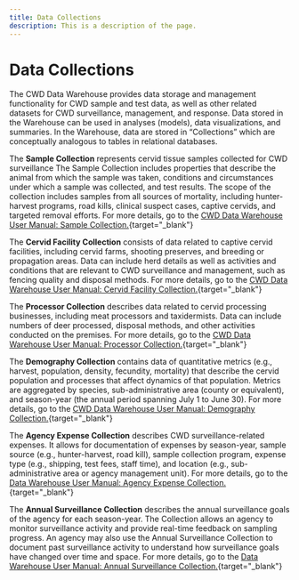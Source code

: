 ```yaml
---
title: Data Collections
description: This is a description of the page.
---
```


# Data Collections

The CWD Data Warehouse provides data storage and management functionality for CWD sample and test data, as well as other related datasets for CWD surveillance, management, and response. Data stored in the Warehouse can be used in analyses (models), data visualizations, and summaries. In the Warehouse, data are stored in “Collections” which are conceptually analogous to tables in relational databases.

The **Sample Collection** represents cervid tissue samples collected for CWD surveillance The Sample Collection includes properties that describe the animal from which the sample was taken, conditions and circumstances under which a sample was collected, and test results. The scope of the collection includes samples from all sources of mortality, including hunter-harvest programs, road kills, clinical suspect cases, captive cervids, and targeted removal efforts. For more details, go to the [CWD Data Warehouse User Manual: Sample Collection.](https://pages.github.coecis.cornell.edu/CWHL/CWD-Data-Warehouse/sample-collection.html){target="_blank"} 

The **Cervid Facility Collection** consists of data related to captive cervid facilities, including cervid farms, shooting preserves, and breeding or propagation areas. Data can include herd details as well as activities and conditions that are relevant to CWD surveillance and management, such as fencing quality and disposal methods. For more details, go to the [CWD Data Warehouse User Manual: Cervid Facility Collection.](https://pages.github.coecis.cornell.edu/CWHL/CWD-Data-Warehouse/cervid-facility-collection.html){target="_blank"} 

The **Processor Collection** describes data related to cervid processing businesses, including meat processors and taxidermists. Data can include numbers of deer processed, disposal methods, and other activities conducted on the premises. For more details, go to the [CWD Data Warehouse User Manual: Processor Collection.](https://pages.github.coecis.cornell.edu/CWHL/CWD-Data-Warehouse/processor.html){target="_blank"} 

The **Demography Collection** contains data of quantitative metrics (e.g., harvest, population, density, fecundity, mortality) that describe the cervid population and processes that affect dynamics of that population. Metrics are aggregated by species, sub-administrative area (county or equivalent), and season-year (the annual period spanning July 1 to June 30). For more details, go to the [CWD Data Warehouse User Manual: Demography Collection.](https://pages.github.coecis.cornell.edu/CWHL/CWD-Data-Warehouse/demography.html){target="_blank"} 

The **Agency Expense Collection** describes CWD surveillance-related expenses. It allows for documentation of expenses by season-year, sample source (e.g., hunter-harvest, road kill), sample collection program, expense type (e.g., shipping, test fees, staff time), and location (e.g., sub-administrative area or agency management unit). For more details, go to the [Data Warehouse User Manual: Agency Expense Collection.](https://pages.github.coecis.cornell.edu/CWHL/CWD-Data-Warehouse/agency-expense.html){target="_blank"} 

The **Annual Surveillance Collection** describes the annual surveillance goals of the agency for each season-year. The Collection allows an agency to monitor surveillance activity and provide real-time feedback on sampling progress. An agency may also use the Annual Surveillance Collection to document past surveillance activity to understand how surveillance goals have changed over time and space. For more details, go to the [Data Warehouse User Manual: Annual Surveillance Collection.](https://pages.github.coecis.cornell.edu/CWHL/CWD-Data-Warehouse/annual-surveillance.html){target="_blank"} 